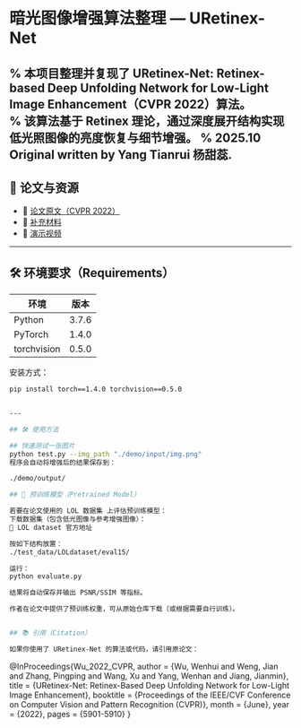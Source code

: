 # 暗光图像增强算法整理 — URetinex-Net

% 本项目整理并复现了 **URetinex-Net: Retinex-based Deep Unfolding Network for Low-Light Image Enhancement**（CVPR 2022）算法。  
% 该算法基于 **Retinex 理论**，通过深度展开结构实现低光照图像的亮度恢复与细节增强。
% 2025.10 Original written by Yang Tianrui 杨甜蕊.
---

## 📖 论文与资源
- 📄 [论文原文（CVPR 2022）](https://openaccess.thecvf.com/content/CVPR2022/papers/Wu_URetinex-Net_Retinex-Based_Deep_Unfolding_Network_for_Low-Light_Image_Enhancement_CVPR_2022_paper.pdf)
- 📘 [补充材料](https://openaccess.thecvf.com/content/CVPR2022/supplemental/Wu_URetinex-Net_Retinex-Based_Deep_CVPR_2022_supplemental.pdf)
- 🎥 [演示视频](https://www.youtube.com/watch?v=MJZ5HT1jGrA)


---

## 🛠️ 环境要求（Requirements）

| 环境 | 版本 |
|------|------|
| Python | 3.7.6 |
| PyTorch | 1.4.0 |
| torchvision | 0.5.0 |

安装方式：
```bash
pip install torch==1.4.0 torchvision==0.5.0


---

## 🛠️ 使用方法

## 快速测试一张图片
python test.py --img_path "./demo/input/img.png"
程序会自动将增强后的结果保存到：

./demo/output/

## 💾 预训练模型（Pretrained Model）

若要在论文使用的 LOL 数据集 上评估预训练模型：
下载数据集（包含低光图像与参考增强图像）：
🔗 LOL dataset 官方地址

按如下结构放置：
./test_data/LOLdataset/eval15/

运行：
python evaluate.py

结果将自动保存并输出 PSNR/SSIM 等指标。

作者在论文中提供了预训练权重，可从原始仓库下载（或根据需要自行训练）。


## 📚 引用（Citation）

如果你使用了 URetinex-Net 的算法或代码，请引用原论文：

```
@InProceedings{Wu_2022_CVPR,
    author    = {Wu, Wenhui and Weng, Jian and Zhang, Pingping and Wang, Xu and Yang, Wenhan and Jiang, Jianmin},
    title     = {URetinex-Net: Retinex-Based Deep Unfolding Network for Low-Light Image Enhancement},
    booktitle = {Proceedings of the IEEE/CVF Conference on Computer Vision and Pattern Recognition (CVPR)},
    month     = {June},
    year      = {2022},
    pages     = {5901-5910}
}
```